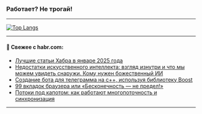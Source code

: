 ### Работает? Не трогай!

---
<!--
#### 🛠️ Technical stack:

![Java](https://img.shields.io/badge/Java-informational?logo=Oracle&style=flat&logoColor=white&color=FF4500)
![Kotlin](https://img.shields.io/badge/Kotlin-informational?logo=Kotlin&style=flat&logoColor=white&color=774D97)
![TS](https://img.shields.io/badge/TypeScript-informational?logo=typeScript&style=flat&logoColor=black&color=017acc)
![Python](https://img.shields.io/badge/Python-informational?logo=Python&style=flat&logoColor=black&color=ffdd54) <br>
![Spring](https://img.shields.io/badge/Spring-informational?logo=Spring&style=flat&logoColor=white&color=6DB33F) 
![SpringBoot](https://img.shields.io/badge/SpringBoot-informational?logo=SpringBoot&style=flat&logoColor=white&color=6DB33F)
![Nest](https://img.shields.io/badge/NestJS-informational?logo=NestJS&style=flat&logoColor=white&color=E0234E) 
![NodeJS](https://img.shields.io/badge/NodeJS-informational?logo=node.js&style=flat&logoColor=white&color=70A760)<br>
![PostgreSQL](https://img.shields.io/badge/PostgreSQL-informational?logo=PostgreSQL&style=flat&logoColor=white&color=DAA520)
![MongoDB](https://img.shields.io/badge/MongoDB-informational?logo=MongoDB&style=flat&logoColor=white&color=870000)
![Apache](https://img.shields.io/badge/Apache-informational?logo=apache&style=flat&logoColor=white&color=f74e28)

___ 
-->

<!--- #### 🛠️ : --->

[![Top Langs](https://github-readme-stats-82jvfl3w3-advtsettinggmailcoms-projects.vercel.app/api/top-langs/?username=zloylis&langs_count=10&hide_title=true&title_color=e6edf3&size_weight=0.5&count_weight=0.5&layout=compact&hide_progress=true&hide_border=true&theme=dracula)](https://github.com/zloylis)

<!---


####  :octocat:&nbsp;&nbsp; Статистика:

![GitHub stats](https://github-readme-stats-u2qms2cxw-advtsettinggmailcoms-projects.vercel.app/api?username=zloylis&show_icons=true&hide_border=true&theme=dracula&title_color=e6edf3&include_all_commits=true&count_private=true&hide_rank=false&hide_title=true&rank_icon=github)
-->
---

#### 💬 Свежее с habr.com:

<!-- BLOG-POST-LIST:START -->
- [Лучшие статьи Хабра в январе 2025 года](https://habr.com/ru/articles/877264/?utm_source=habrahabr&utm_medium=rss&utm_campaign=877264)
- [Недостатки искусственного интеллекта: взгляд изнутри и что мы можем увидеть снаружи. Кому нужен божественный ИИ](https://habr.com/ru/articles/877852/?utm_source=habrahabr&utm_medium=rss&utm_campaign=877852)
- [Создание бота для телеграмма на c++, используя библиотеку Boost](https://habr.com/ru/articles/878510/?utm_source=habrahabr&utm_medium=rss&utm_campaign=878510)
- [99 вкладок браузера или «Бесконечность — не предел!»](https://habr.com/ru/articles/878438/?utm_source=habrahabr&utm_medium=rss&utm_campaign=878438)
- [Потоки под капотом: как работают многопоточность и синхронизация](https://habr.com/ru/companies/kts/articles/875096/?utm_source=habrahabr&utm_medium=rss&utm_campaign=875096)
<!-- BLOG-POST-LIST:END -->

---
